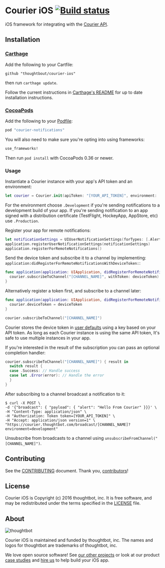 # Courier iOS [![Build status](https://circleci.com/gh/thoughtbot/courier-ios.svg?style=shield&circle-token=061ff707780f9fb3093d68d5dbf909e2cdf8099a)](https://circleci.com/gh/thoughtbot/courier-ios)

iOS framework for integrating with the [Courier API].

[Courier API]: https://courier.thoughtbot.com

## Installation

### [Carthage]

[Carthage]: https://github.com/Carthage/Carthage

Add the following to your Cartfile:

```
github "thoughtbout/courier-ios"
```

then run `carthage update`.

Follow the current instructions in [Carthage's README][carthage-installation] for up to date installation instructions.

[carthage-installation]:
https://github.com/Carthage/Carthage#adding-frameworks-to-an-application

### [CocoaPods]

[CocoaPods]: http://cocoapods.org

Add the following to your [Podfile](http://guides.cocoapods.org/using/the-podfile.html):

```ruby
pod "courier-notifications"
```

You will also need to make sure you're opting into using frameworks:

```ruby
use_frameworks!
```

Then run `pod install` with CocoaPods 0.36 or newer.

### Usage

Instantiate a Courier instance with your app's API token and an environment:

```swift
let courier = Courier.init(apiToken: "[YOUR_API_TOKEN]", environment: .Development)
```

For the environment choose `.Development` if you're sending notifications to a development build of your app. If you're sending notification to an app signed with a distribution certificate (TestFlight, HockeyApp, AppStore, etc) use `.Production`.

Register your app for remote notifications:

```swift
let notificationSettings = UIUserNotificationSettings(forTypes: [.Alert, .Badge, .Sound], categories: .None)
application.registerUserNotificationSettings(notificationSettings)
application.registerForRemoteNotifications()
```

Send the device token and subscribe it to a channel by implementing:
`application:didRegisterForRemoteNotificationsWithDeviceToken:`:

```swift
func application(application: UIApplication, didRegisterForRemoteNotificationsWithDeviceToken deviceToken: NSData) {
  courier.subscribeToChannel("[CHANNEL_NAME]", withToken: deviceToken)
}
```

Alternatively register a token first, and subscribe to a channel later:

```swift
func application(application: UIApplication, didRegisterForRemoteNotificationsWithDeviceToken deviceToken: NSData) {
  courier.deviceToken = deviceToken
}
```

```swift
courier.subscribeToChannel("[CHANNEL_NAME]")
```

Courier stores the device token in [user defaults] using a key based on your API token. As long as each Courier instance is using the same API token, It's safe to use multiple instances in your app. 

If you're interested in the result of the subscription you can pass an optional completion handler:

```swift
courier.subscribeToChannel("[CHANNEL_NAME]") { result in
  switch result {
  case .Success: // Handle success
  case let .Error(error): // Handle the error
  }
}
```

[user defaults]: https://developer.apple.com/library/mac/documentation/Cocoa/Reference/Foundation/Classes/NSUserDefaults_Class/

After subscribing to a channel broadcast a notification to it:

```
$ curl -X POST \
-d '{"broadcast": { "payload": { "alert": "Hello From Courier" }}}' \
-H "Content-Type: application/json" \
-H "Authorization: Token token=[YOUR_API_TOKEN]" \
-H "Accept: application/json version=1" \
"https://courier.thoughtbot.com/broadcast/[CHANNEL_NAME]?environment=development"
```

Unsubscribe from broadcasts to a channel using
`unsubscribeFromChannel("[CHANNEL_NAME]")`.

## Contributing

See the [CONTRIBUTING] document. Thank you, [contributors]!

[CONTRIBUTING]: CONTRIBUTING.md
[contributors]: https://github.com/thoughtbot/courier-ios/graphs/contributors

## License

Courier iOS is Copyright (c) 2016 thoughtbot, inc. It is free software, and may be redistributed under the terms specified in the [LICENSE] file.

[LICENSE]: /LICENSE

## About

![thoughtbot](http://presskit.thoughtbot.com/images/thoughtbot-logo-for-readmes.svg)

Courier iOS is maintained and funded by thoughtbot, inc. The names and logos for thoughtbot are trademarks of thoughtbot, inc.

We love open source software! See [our other projects][community] or look at
our product [case studies] and [hire us][hire] to help build your iOS app.

[community]: https://thoughtbot.com/community?utm_source=github
[case studies]: https://thoughtbot.com/ios?utm_source=github
[hire]: https://thoughtbot.com/hire-us?utm_source=github
